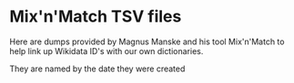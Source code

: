 # Mix'n'Match TSV files
Here are dumps provided by Magnus Manske and his tool Mix'n'Match to help link up Wikidata ID's with our own dictionaries.

They are named by the date they were created


